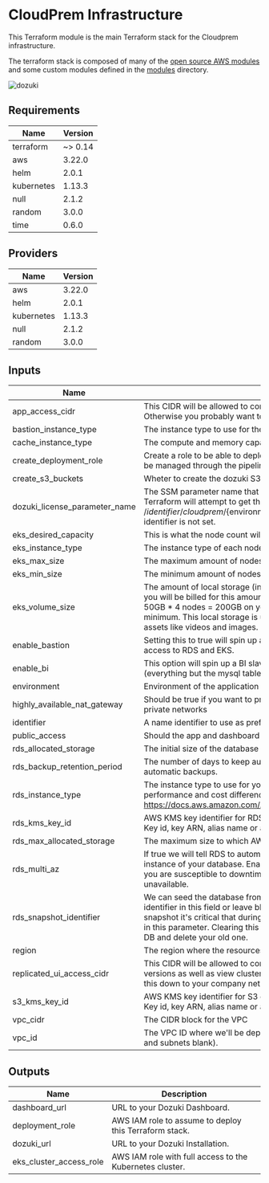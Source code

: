 # CloudPrem Infrastructure

This Terraform module is the main Terraform stack for the Cloudprem infrastructure.

The terraform stack is composed of many of the [open source AWS modules](https://registry.terraform.io/namespaces/terraform-aws-modules) and some custom modules defined in the [modules](./modules) directory.

![dozuki](https://app.lucidchart.com/publicSegments/view/c01199f1-8171-415f-b3ca-09206a593da5/image.png)

<!-- BEGINNING OF PRE-COMMIT-TERRAFORM DOCS HOOK -->
## Requirements

| Name | Version |
|------|---------|
| terraform | ~> 0.14 |
| aws | 3.22.0 |
| helm | 2.0.1 |
| kubernetes | 1.13.3 |
| null | 2.1.2 |
| random | 3.0.0 |
| time | 0.6.0 |

## Providers

| Name | Version |
|------|---------|
| aws | 3.22.0 |
| helm | 2.0.1 |
| kubernetes | 1.13.3 |
| null | 2.1.2 |
| random | 3.0.0 |

## Inputs

| Name | Description | Type | Default | Required |
|------|-------------|------|---------|:--------:|
| app\_access\_cidr | This CIDR will be allowed to connect to Dozuki. If running a public site, use the default value. Otherwise you probably want to lock this down to the VPC or your VPN CIDR. | `string` | `"0.0.0.0/0"` | no |
| bastion\_instance\_type | The instance type to use for the bastion host | `string` | `"t3.micro"` | no |
| cache\_instance\_type | The compute and memory capacity of the nodes in the Cache Cluster | `string` | `"cache.t2.small"` | no |
| create\_deployment\_role | Create a role to be able to deploy the Terraform stack manually, otherwise the stack can only be managed through the pipeline. | `bool` | `true` | no |
| create\_s3\_buckets | Wheter to create the dozuki S3 buckets or not. | `bool` | `true` | no |
| dozuki\_license\_parameter\_name | The SSM parameter name that stores the Dozuki license file provided to you. If empty Terraform will attempt to get the license from a parameter with name /${identifier}/cloudprem/${environment}/license or /cloudprem/${environment}/license if identifier is not set. | `string` | `""` | no |
| eks\_desired\_capacity | This is what the node count will start out as. | `number` | `"4"` | no |
| eks\_instance\_type | The instance type of each node in the application's EKS worker node group. | `string` | `"t3.medium"` | no |
| eks\_max\_size | The maximum amount of nodes we will autoscale to. | `number` | `"4"` | no |
| eks\_min\_size | The minimum amount of nodes we will autoscale to. | `number` | `"4"` | no |
| eks\_volume\_size | The amount of local storage (in gigabytes) to allocate to each kubernetes node. Keep in mind you will be billed for this amount of storage multiplied by how many nodes you spin up (i.e. 50GB \* 4 nodes = 200GB on your bill). For production installations 50GB should be the minimum. This local storage is used as a temporary holding area for uploaded and in-process assets like videos and images. | `number` | `50` | no |
| enable\_bastion | Setting this to true will spin up an EC2 instance and configure it for this environment for easy access to RDS and EKS. | `bool` | `true` | no |
| enable\_bi | This option will spin up a BI slave of your master database and enable conditional replication (everything but the mysql table will be replicated so you can have custom users). | `bool` | `true` | no |
| environment | Environment of the application | `string` | `"dev"` | no |
| highly\_available\_nat\_gateway | Should be true if you want to provision a highly available NAT Gateway across all of your private networks | `bool` | `false` | no |
| identifier | A name identifier to use as prefix for all the resources. | `string` | `""` | no |
| public\_access | Should the app and dashboard be accessible via a publicly routable IP and domain? | `bool` | `true` | no |
| rds\_allocated\_storage | The initial size of the database (Gb) | `number` | `100` | no |
| rds\_backup\_retention\_period | The number of days to keep automatic database backups. Setting this value to 0 disables automatic backups. | `number` | `30` | no |
| rds\_instance\_type | The instance type to use for your database. See this page for a breakdown of the performance and cost differences between the different instance types: https://docs.aws.amazon.com/AmazonRDS/latest/UserGuide/Concepts.DBInstanceClass.html | `string` | `"db.m4.large"` | no |
| rds\_kms\_key\_id | AWS KMS key identifier for RDS encryption. The identifier can be one of the following format: Key id, key ARN, alias name or alias ARN | `string` | `"alias/aws/rds"` | no |
| rds\_max\_allocated\_storage | The maximum size to which AWS will scale the database (Gb) | `number` | `500` | no |
| rds\_multi\_az | If true we will tell RDS to automatically deploy and manage a highly available standby instance of your database. Enabling this doubles the cost of the RDS instance but without it you are susceptible to downtime if the AWS availability zone your RDS instance is in becomes unavailable. | `bool` | `true` | no |
| rds\_snapshot\_identifier | We can seed the database from an existing RDS snapshot in this region. Type the snapshot identifier in this field or leave blank to start with a fresh database. Note: If you do use a snapshot it's critical that during stack updates you continue to include the snapshot identifier in this parameter. Clearing this parameter after using it will cause AWS to spin up a new fresh DB and delete your old one. | `string` | `""` | no |
| region | The region where the resources will be deployed | `string` | `"us-west-2"` | no |
| replicated\_ui\_access\_cidr | This CIDR will be allowed to connect to the app dashboard. This is where you upgrade to new versions as well as view cluster status and start/stop the cluster. You probably want to lock this down to your company network CIDR, especially if you chose 'true' for public access. | `string` | `"0.0.0.0/0"` | no |
| s3\_kms\_key\_id | AWS KMS key identifier for S3 encryption. The identifier can be one of the following format: Key id, key ARN, alias name or alias ARN | `string` | `"alias/aws/s3"` | no |
| vpc\_cidr | The CIDR block for the VPC | `string` | `"172.16.0.0/16"` | no |
| vpc\_id | The VPC ID where we'll be deploying our resources. (If creating a new VPC leave this field and subnets blank). | `string` | `""` | no |

## Outputs

| Name | Description |
|------|-------------|
| dashboard\_url | URL to your Dozuki Dashboard. |
| deployment\_role | AWS IAM role to assume to deploy this Terraform stack. |
| dozuki\_url | URL to your Dozuki Installation. |
| eks\_cluster\_access\_role | AWS IAM role with full access to the Kubernetes cluster. |

<!-- END OF PRE-COMMIT-TERRAFORM DOCS HOOK -->
